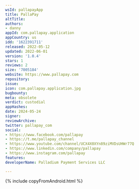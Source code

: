 ```yaml
---
wsId: pallapayApp
title: PallaPay
altTitle: 
authors:
- danny
appId: com.pallapay.application
appCountry: us
idd: '1622391711'
released: 2022-05-12
updated: 2022-06-01
version: '1.0.4'
stars: 1
reviews: 2
size: '7005184'
website: https://www.pallapay.com
repository: 
issue: 
icon: com.pallapay.application.jpg
bugbounty: 
meta: obsolete
verdict: custodial
appHashes: 
date: 2024-05-24
signer: 
reviewArchive: 
twitter: pallapay_com
social:
- https://www.facebook.com/pallapay
- https://t.me/pallapay_channel
- https://www.youtube.com/channel/UCX4X0XYn89ziMVDsUHWr77Q
- https://www.linkedin.com/company/pallapay
- https://www.instagram.com/pallapay
features: 
developerName: Palladium Payment Services LLC

---
```


{% include copyFromAndroid.html %}
